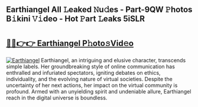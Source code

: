 ## Earthiangel All 𝙻eaked 𝙽u𝚍es - Part-9QW 𝙿hotos B𝚒kini 𝚅𝚒deo - Hot 𝙿art 𝙻eaks 5iSLR

# <h2><a href="http://ld0ikh.urlbe.top/?page=Earthiangel">🔗🔗👉👉 Earthiangel P𝚑oto𝚜Vid𝚎o</a></h2>

[![Earthiangel](https://i.imgur.com/eBuTRDB.gif)](http://ld0ikh.urlbe.top/?page=Earthiangel)
Earthiangel, an intriguing and elusive character, transcends simple labels. Her groundbreaking style of online communication has enthralled and infuriated spectators, igniting debates on ethics, individuality, and the evolving nature of virtual societies. Despite the uncertainty of her next actions, her impact on the virtual community is profound. Armed with an unyielding spirit and undeniable allure, Earthiangel reach in the digital universe is boundless.
